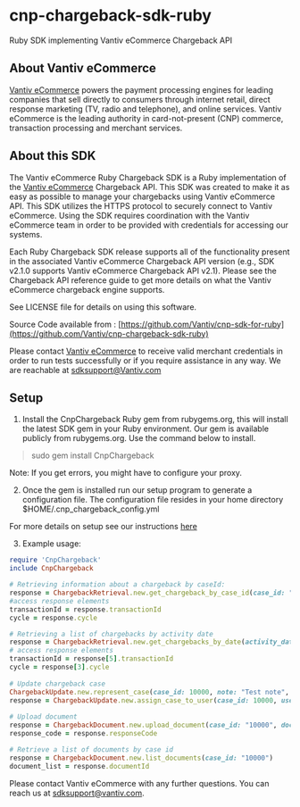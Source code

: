 # cnp-chargeback-sdk-ruby
Ruby SDK implementing Vantiv eCommerce Chargeback API

About Vantiv eCommerce
------------
[Vantiv eCommerce](https://developer.vantiv.com/community/ecommerce) powers the payment processing engines for leading companies that sell directly to consumers through  internet retail, direct response marketing (TV, radio and telephone), and online services. Vantiv eCommerce is the leading authority in card-not-present (CNP) commerce, transaction processing and merchant services.

About this SDK
--------------
The Vantiv eCommerce Ruby Chargeback SDK is a Ruby implementation of the [Vantiv eCommerce](https://developer.vantiv.com/community/ecommerce) Chargeback API. This SDK was created to make it as easy as possible to manage your chargebacks using Vantiv eCommerce API. This SDK utilizes the HTTPS protocol to securely connect to Vantiv eCommerce. Using the SDK requires coordination with the Vantiv eCommerce team in order to be provided with credentials for accessing our systems.

Each Ruby Chargeback SDK release supports all of the functionality present in the associated Vantiv eCommerce Chargeback API version (e.g., SDK v2.1.0 supports Vantiv eCommerce Chargeback API v2.1). Please see the Chargeback API reference guide to get more details on what the Vantiv eCommerce chargeback engine supports.

See LICENSE file for details on using this software.

Source Code available from : [https://github.com/Vantiv/cnp-sdk-for-ruby](https://github.com/Vantiv/cnp-chargeback-sdk-ruby)

Please contact [Vantiv eCommerce](https://developer.vantiv.com/community/ecommerce) to receive valid merchant credentials in order to run tests successfully or if you require assistance in any way.  We are reachable at sdksupport@Vantiv.com


Setup
-----

1) Install the CnpChargeback Ruby gem from rubygems.org, this will install the latest SDK gem in your Ruby environment.
Our gem is available publicly from rubygems.org.  Use the command below to install.

>sudo gem install CnpChargeback

Note: If you get errors, you might have to configure your proxy.

2) Once the gem is installed run our setup program to generate a configuration file.  The configuration file resides in your home directory
$HOME/.cnp_chargeback_config.yml

For more details on setup see our instructions [here](https://github.com/Vantiv/cnp-sdk-for-ruby/blob/12.X/SETUP.md)

3) Example usage: 

```ruby
require 'CnpChargeback'
include CnpChargeback

# Retrieving information about a chargeback by caseId:
response = ChargebackRetrieval.new.get_chargeback_by_case_id(case_id: "123")
#access response elements 
transactionId = response.transactionId
cycle = response.cycle

# Retrieving a list of chargebacks by activity date
response = ChargebackRetrieval.new.get_chargebacks_by_date(activity_date: "2018-01-01")
# access response elements 
transactionId = response[5].transactionId
cycle = response[3].cycle
 
# Update chargeback case
ChargebackUpdate.new.represent_case(case_id: 10000, note: "Test note", representment_amount: 12000)
response = ChargebackUpdate.new.assign_case_to_user(case_id: 10000, user_id: "jdeo@company.com", note: "Test note")
 
# Upload document
response = ChargebackDocument.new.upload_document(case_id: "10000", document_path: "invoice.pdf")
response_code = response.responseCode

# Retrieve a list of documents by case id
response = ChargebackDocument.new.list_documents(case_id: "10000")
document_list = response.documentId
```


Please contact Vantiv eCommerce with any further questions. You can reach us at sdksupport@vantiv.com.


